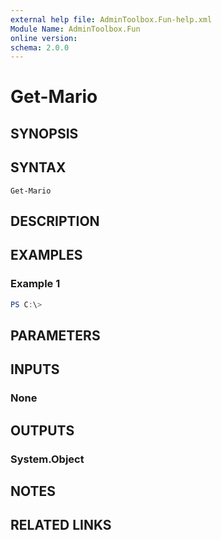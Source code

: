 ```yaml
---
external help file: AdminToolbox.Fun-help.xml
Module Name: AdminToolbox.Fun
online version:
schema: 2.0.0
---
```


# Get-Mario

## SYNOPSIS


## SYNTAX

```
Get-Mario
```

## DESCRIPTION


## EXAMPLES

### Example 1
```powershell
PS C:\> 
```



## PARAMETERS

## INPUTS

### None

## OUTPUTS

### System.Object
## NOTES

## RELATED LINKS
